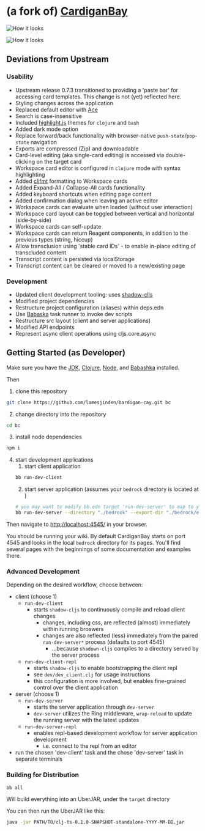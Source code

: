 # (a fork of) [CardiganBay](https://github.com/interstar/cardigan-bay)

![How it looks](https://github-production-user-asset-6210df.s3.amazonaws.com/7298563/251646162-117b5389-a9d5-4621-8b0f-d055a2578bf0.png)

![How it looks](https://github-production-user-asset-6210df.s3.amazonaws.com/7298563/252206197-7e3c8abe-6851-41af-a1db-32958db8ea83.png)

## Deviations from Upstream

### Usability

- Upstream release 0.7.3 transitioned to providing a 'paste bar' for accessing card templates. This change is not (yet) reflected here.
- Styling changes across the application
- Replaced default editor with [Ace](https://ace.c9.io/)
- Search is case-insensitive
- Included [highlight.js](https://highlightjs.org/) themes for `clojure` and `bash`
- Added dark mode option
- Replace forward/back functionality with browser-native `push-state`/`pop-state` navigation
- Exports are compressed (Zip) and downloadable
- Card-level editing (aka single-card editing) is accessed via double-clicking on the target card
- Workspace card editor is configured in `clojure` mode with syntax highlighting
- Added [cljfmt](https://github.com/weavejester/cljfmt) formatting to Workspace cards
- Added Expand-All / Collapse-All cards functionality
- Added keyboard shortcuts when editing page content
- Added confirmation dialog when leaving an active editor
- Workspace cards can evaluate when loaded (without user interaction)
- Workspace card layout can be toggled between vertical and horizontal (side-by-side)
- Workspace cards can self-update
- Workspace cards can return Reagent components, in addition to the previous types (string, hiccup)
- Allow transclusion using 'stable card IDs' - to enable in-place editing of transcluded content
- Transcript content is persisted via localStorage
- Transcript content can be cleared or moved to a new/existing page

### Development

- Updated client development tooling: uses [shadow-cljs](https://github.com/thheller/shadow-cljs)
- Modified project dependencies
- Restructure project configuration (aliases) within deps.edn
- Use [Babaska](https://book.babashka.org/#tasks) task runner to invoke dev scripts
- Restructure src layout (client and server applications)
- Modified API endpoints
- Represent async client operations using cljs.core.async

## Getting Started (as Developer)

Make sure you have the [JDK](https://openjdk.org/install/), [Clojure](https://clojure.org/guides/install_clojure), [Node](https://nodejs.org/en/learn/getting-started/how-to-install-nodejs), and [Babashka](https://github.com/babashka/babashka#installation) installed.

Then

1. clone this repository
```bash
git clone https://github.com/lamesjinden/bardigan-cay.git bc
```
2. change directory into the repository
```bash
cd bc
```
3. install node dependencies
```bash
npm i
```
4. start development applications
    1. start client application
    ```bash
    bb run-dev-client
    ```
    2. start server application (assumes your `bedrock` directory is located at )
    ```bash
    # you may want to modify bb.edn target 'run-dev-server' to map to your custom directory structure instead of passing the following CLI args
    bb run-dev-server --directory "./bedrock" --export-dir "./bedrock/exported/"
    ```

Then navigate to [http://localhost:4545/](http://localhost:4545/) in your browser.

You should be running your wiki. By default CardiganBay starts on port 4545 and looks in the local `bedrock` directory for its pages. You'll find several pages with the beginnings of some documentation and examples there.

### Advanced Development

Depending on the desired workflow, choose between:

- client (choose 1)
  - `run-dev-client`
    - starts `shadow-cljs` to continuously compile and reload client changes
      - changes, including css, are reflected (almost) immediately within running broswers
      - changes are also reflected (less) immediately from the paired `run-dev-server*` process (defaults to port 4545)
        - ...because `shadown-cljs` compiles to a directory served by the server process
  - `run-dev-client-repl`
    - starts `shadow-cljs` to enable bootstrapping the client repl
    - see `dev/dev_client.clj` for usage instructions
    - this configuration is more involved, but enables fine-grained control over the client application
- server (choose 1)
  - `run-dev-server`
    - starts the server application through `dev-server`
    - `dev-server` utilizes the Ring middleware, `wrap-reload` to update the running server with the latest updates
  - `run-dev-server-repl`
    - enables repl-based development workflow for server application development
      - i.e. connect to the repl from an editor
- run the chosen 'dev-client' task and the chose 'dev-server' task in separate terminals

### Building for Distribution

```bash
bb all
```

Will build everything into an UberJAR, under the `target` directory

You can then run the UberJAR like this:

```bash
java -jar PATH/TO/clj-ts-0.1.0-SNAPSHOT-standalone-YYYY-MM-DD.jar
```
